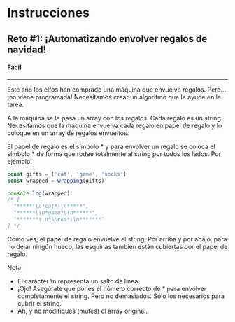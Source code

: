 # Instrucciones
## Reto #1: ¡Automatizando envolver regalos de navidad!
#### Fácil

---

Este año los elfos han comprado una máquina que envuelve regalos. Pero… ¡no viene programada! Necesitamos crear un algoritmo que le ayude en la tarea.

A la máquina se le pasa un array con los regalos. Cada regalo es un string. Necesitamos que la máquina envuelva cada regalo en papel de regalo y lo coloque en un array de regalos envueltos.

El papel de regalo es el símbolo * y para envolver un regalo se coloca el símbolo * de forma que rodee totalmente al string por todos los lados. Por ejemplo:

```js
const gifts = ['cat', 'game', 'socks']
const wrapped = wrapping(gifts)

console.log(wrapped)
/* [
  "*****\\n*cat*\\n*****",
  "******\\n*game*\\n******",
  "*******\\n*socks*\\n*******"
] */
````

Como ves, el papel de regalo envuelve el string. Por arriba y por abajo, para no dejar ningún hueco, las esquinas también están cubiertas por el papel de regalo.

Nota: 
- El carácter \n representa un salto de línea.
- ¡Ojo! Asegúrate que pones el número correcto de * para envolver completamente el string. Pero no demasiados. Sólo los necesarios para cubrir el string.
- Ah, y no modifiques (mutes) el array original.